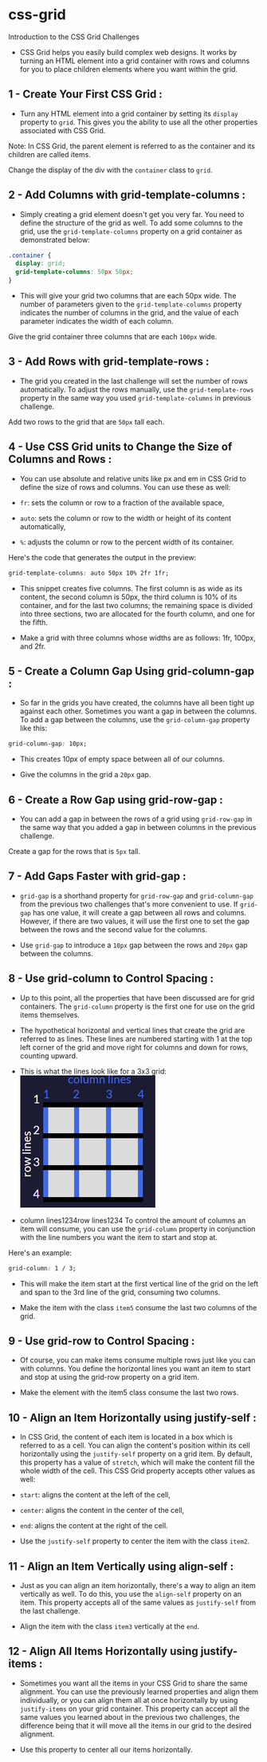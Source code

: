 # css-grid

Introduction to the CSS Grid Challenges

- CSS Grid helps you easily build complex web designs. It works by turning an HTML element into a grid container with rows and columns for you to place children elements where you want within the grid.

## 1 - Create Your First CSS Grid :

- Turn any HTML element into a grid container by setting its `display` property to `grid`. This gives you the ability to use all the other properties associated with CSS Grid.

Note: In CSS Grid, the parent element is referred to as the container and its children are called items.

Change the display of the div with the `container` class to `grid`.

## 2 - Add Columns with grid-template-columns :

- Simply creating a grid element doesn't get you very far. You need to define the structure of the grid as well. To add some columns to the grid, use the `grid-template-columns` property on a grid container as demonstrated below:

```css
.container {
  display: grid;
  grid-template-columns: 50px 50px;
}
```

- This will give your grid two columns that are each 50px wide. The number of parameters given to the `grid-template-columns` property indicates the number of columns in the grid, and the value of each parameter indicates the width of each column.

Give the grid container three columns that are each `100px` wide.

## 3 - Add Rows with grid-template-rows :

- The grid you created in the last challenge will set the number of rows automatically. To adjust the rows manually, use the `grid-template-rows` property in the same way you used `grid-template-columns` in previous challenge.

Add two rows to the grid that are `50px` tall each.

## 4 - Use CSS Grid units to Change the Size of Columns and Rows :

- You can use absolute and relative units like px and em in CSS Grid to define the size of rows and columns. You can use these as well:

- `fr`: sets the column or row to a fraction of the available space,

- `auto`: sets the column or row to the width or height of its content automatically,

- `%`: adjusts the column or row to the percent width of its container.

Here's the code that generates the output in the preview:

```css
grid-template-columns: auto 50px 10% 2fr 1fr;
```

- This snippet creates five columns. The first column is as wide as its content, the second column is 50px, the third column is 10% of its container, and for the last two columns; the remaining space is divided into three sections, two are allocated for the fourth column, and one for the fifth.

- Make a grid with three columns whose widths are as follows: 1fr, 100px, and 2fr.

## 5 - Create a Column Gap Using grid-column-gap :

- So far in the grids you have created, the columns have all been tight up against each other. Sometimes you want a gap in between the columns. To add a gap between the columns, use the `grid-column-gap` property like this:

```css
grid-column-gap: 10px;
```

- This creates 10px of empty space between all of our columns.

- Give the columns in the grid a `20px` gap.

## 6 - Create a Row Gap using grid-row-gap :

- You can add a gap in between the rows of a grid using `grid-row-gap` in the same way that you added a gap in between columns in the previous challenge.

Create a gap for the rows that is `5px` tall.

## 7 - Add Gaps Faster with grid-gap :

- `grid-gap` is a shorthand property for `grid-row-gap` and `grid-column-gap` from the previous two challenges that's more convenient to use. If `grid-gap` has one value, it will create a gap between all rows and columns. However, if there are two values, it will use the first one to set the gap between the rows and the second value for the columns.

- Use `grid-gap` to introduce a `10px` gap between the rows and `20px` gap between the columns.

## 8 - Use grid-column to Control Spacing :

- Up to this point, all the properties that have been discussed are for grid containers. The `grid-column` property is the first one for use on the grid items themselves.

- The hypothetical horizontal and vertical lines that create the grid are referred to as lines. These lines are numbered starting with 1 at the top left corner of the grid and move right for columns and down for rows, counting upward.

- This is what the lines look like for a 3x3 grid:
  ![Grid column](grid-column.PNG)
- column lines1234row lines1234
  To control the amount of columns an item will consume, you can use the `grid-column` property in conjunction with the line numbers you want the item to start and stop at.

Here's an example:

```css
grid-column: 1 / 3;
```

- This will make the item start at the first vertical line of the grid on the left and span to the 3rd line of the grid, consuming two columns.

- Make the item with the class `item5` consume the last two columns of the grid.

## 9 - Use grid-row to Control Spacing :

- Of course, you can make items consume multiple rows just like you can with columns. You define the horizontal lines you want an item to start and stop at using the grid-row property on a grid item.

- Make the element with the item5 class consume the last two rows.

## 10 - Align an Item Horizontally using justify-self :

- In CSS Grid, the content of each item is located in a box which is referred to as a cell. You can align the content's position within its cell horizontally using the `justify-self` property on a grid item. By default, this property has a value of `stretch`, which will make the content fill the whole width of the cell. This CSS Grid property accepts other values as well:

- `start`: aligns the content at the left of the cell,

- `center`: aligns the content in the center of the cell,

- `end`: aligns the content at the right of the cell.

- Use the `justify-self` property to center the item with the class `item2`.

## 11 - Align an Item Vertically using align-self :

- Just as you can align an item horizontally, there's a way to align an item vertically as well. To do this, you use the `align-self` property on an item. This property accepts all of the same values as `justify-self` from the last challenge.

- Align the item with the class `item3` vertically at the `end`.

## 12 - Align All Items Horizontally using justify-items :

- Sometimes you want all the items in your CSS Grid to share the same alignment. You can use the previously learned properties and align them individually, or you can align them all at once horizontally by using `justify-items` on your grid container. This property can accept all the same values you learned about in the previous two challenges, the difference being that it will move all the items in our grid to the desired alignment.

- Use this property to center all our items horizontally.
